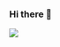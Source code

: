 ### Hi there 👋

![]([https://www.google.com/url?sa=i&url=https%3A%2F%2Ftenor.com%2Fsearch%2Fsimpsons-gifs&psig=AOvVaw0dnUJmzE-38I2IzWHsVkrT&ust=1673943232448000&source=images&cd=vfe&ved=0CA8QjRxqFwoTCOCLp8_Sy_wCFQAAAAAdAAAAABAT](https://media.tenor.com/CZ6eoFdCszMAAAAM/simpson-homer.gif))
